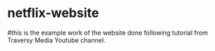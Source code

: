 # netflix-website
#this is the example work of the website done following tutorial from Traversy Media Youtube channel.
